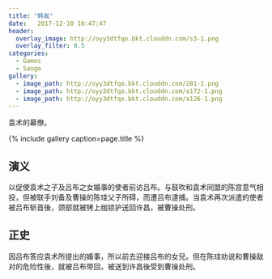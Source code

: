 ```yaml
---
title: "韩胤"
date:   2017-12-10 10:47:47
header:
  overlay_image: http://oyy3dtfqo.bkt.clouddn.com/s3-1.png
  overlay_filter: 0.5
categories:
  - Games
  - Sango
gallery:
  - image_path: http://oyy3dtfqo.bkt.clouddn.com/281-1.png
  - image_path: http://oyy3dtfqo.bkt.clouddn.com/a172-1.png
  - image_path: http://oyy3dtfqo.bkt.clouddn.com/a126-1.png
---
```


袁术的幕僚。

{% include gallery caption=page.title %}

## 演义

以促使袁术之子及吕布之女婚事的使者前访吕布。与鼓吹和袁术同盟的陈宫意气相投，但被联手刘备及曹操的陈珪父子所碍，而遭吕布逮捕。当袁术再次派遣的使者被吕布斩首後，颈部就被铐上枷锁护送回许昌，被曹操处刑。

## 正史

因吕布答应袁术所提出的婚事，所以前去迎接吕布的女兒。但在陈珪劝说和曹操敌对的危险性後，就被吕布带回，被送到许昌後受到曹操处刑。